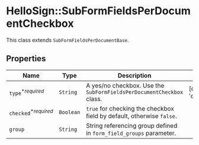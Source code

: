 # HelloSign::SubFormFieldsPerDocumentCheckbox

This class extends `SubFormFieldsPerDocumentBase`.

## Properties

| Name | Type | Description | Notes |
| ---- | ---- | ----------- | ----- |
| `type`<sup>*_required_</sup> | ```String``` |  A yes/no checkbox. Use the `SubFormFieldsPerDocumentCheckbox` class.  |  [default to 'checkbox'] |
| `checked`<sup>*_required_</sup> | ```Boolean``` |  `true` for checking the checkbox field by default, otherwise `false`.  |  |
| `group` | ```String``` |  String referencing group defined in `form_field_groups` parameter.  |  |

